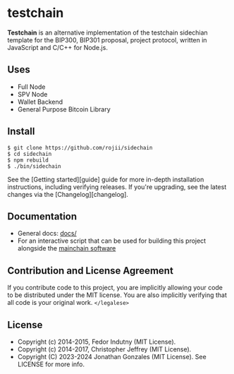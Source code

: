 # testchain

**Testchain** is an alternative implementation of the testchain sidechian template for the  BIP300, BIP301 proposal, project protocol, written in
JavaScript and C/C++ for Node.js.


## Uses

- Full Node
- SPV Node
- Wallet Backend
- General Purpose Bitcoin Library

## Install

```
$ git clone https://github.com/rojii/sidechain
$ cd sidechain
$ npm rebuild
$ ./bin/sidechain
```

See the [Getting started][guide] guide for more in-depth installation
instructions, including verifying releases. If you're upgrading, see the
latest changes via the [Changelog][changelog].

## Documentation

- General docs: [docs/](docs/README.md)
- For an interactive script that can be used for building this project alongside the [mainchain software](https://github.com/educationofjon/integration-script)

## Contribution and License Agreement

If you contribute code to this project, you are implicitly allowing your code
to be distributed under the MIT license. You are also implicitly verifying that
all code is your original work. `</legalese>`

## License

- Copyright (c) 2014-2015, Fedor Indutny (MIT License).
- Copyright (c) 2014-2017, Christopher Jeffrey (MIT License).
- Copyright (C) 2023-2024 Jonathan Gonzales (MIT License).
See LICENSE for more info.


